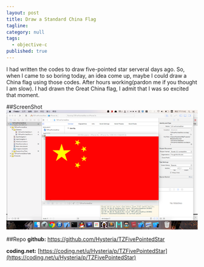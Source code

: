 ```yaml
---
layout: post
title: Draw a Standard China Flag
tagline: 
category: null
tags:
  - objective-c
published: true
---
```

I had written the codes to draw five-pointed star serveral days ago. So, when I came to so boring today, an idea come up, maybe I could draw a China flag using those codes.
After hours working(pardon me if you thought I am slow). I had drawn the Great China flag, I admit that I was so excited that moment.

##ScreenShot
![image](https://github.com/Hysteria/hysteria.github.io/blob/master/_imgs/chinaflagss.png?raw=true "China Flag Screenshot")

##Repo
**github:** [https://github.com/Hysteria/TZFivePointedStar
](https://github.com/Hysteria/TZFivePointedStar)

**coding.net:** [https://coding.net/u/Hysteria/p/TZFivePointedStar](https://coding.net/u/Hysteria/p/TZFivePointedStar)

